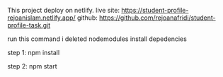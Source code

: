 This project deploy on netlify.
live site: https://student-profile-rejoanislam.netlify.app/
github: https://github.com/rejoanafridi/student-profile-task.git

run this command i deleted nodemodules
install depedencies

step 1: npm install

step 2: npm start